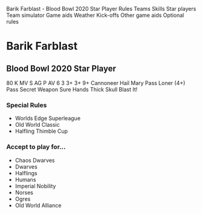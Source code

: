 ﻿
Barik Farblast - Blood Bowl 2020 Star Player
Rules
Teams
Skills
Star players
Team simulator
Game aids
Weather
Kick-offs
Other game aids
Optional rules
# Barik Farblast
## Blood Bowl 2020 Star Player
80 K
MV
S
AG
P
AV
6
3
3+
3+
9+
Cannoneer
Hail Mary Pass
Loner (4+)
Pass
Secret Weapon
Sure Hands
Thick Skull
Blast It!
### Special Rules
* Worlds Edge Superleague
* Old World Classic
* Halfling Thimble Cup
### Accept to play for...
* Chaos Dwarves
* Dwarves
* Halflings
* Humans
* Imperial Nobility
* Norses
* Ogres
* Old World Alliance